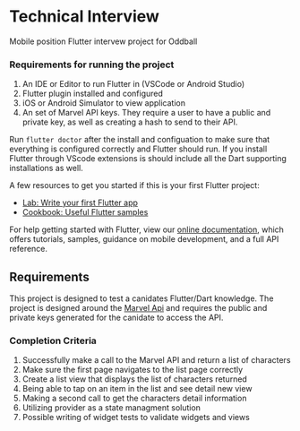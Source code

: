 # Technical Interview

Mobile position Flutter intervew project for Oddball


### Requirements for running the project

1. An IDE or Editor to run Flutter in (VSCode or Android Studio)
1. Flutter plugin installed and configured
1. iOS or Android Simulator to view application
1. An set of Marvel API keys. They require a user to have a public and private key, as well as creating a hash to send to their API. 

Run `flutter doctor` after the install and configuation to make sure that everything is configured correctly and Flutter should run. If you install Flutter through VScode extensions is should include all the Dart supporting installations as well. 

A few resources to get you started if this is your first Flutter project:

- [Lab: Write your first Flutter app](https://flutter.dev/docs/get-started/codelab)
- [Cookbook: Useful Flutter samples](https://flutter.dev/docs/cookbook)

For help getting started with Flutter, view our
[online documentation](https://flutter.dev/docs), which offers tutorials,
samples, guidance on mobile development, and a full API reference.


## Requirements 

This project is designed to test a canidates Flutter/Dart knowledge. The project is designed around the [Marvel Api](https://developer.marvel.com) and requires the public and private keys generated for the canidate to access the API. 

### Completion Criteria

1. Successfully make a call to the Marvel API and return a list of characters
1. Make sure the first page navigates to the list page correctly
1. Create a list view that displays the list of characters returned
1. Being able to tap on an item in the list and see detail new view
1. Making a second call to get the characters detail information
1. Utilizing provider as a state managment solution
1. Possible writing of widget tests to validate widgets and views

